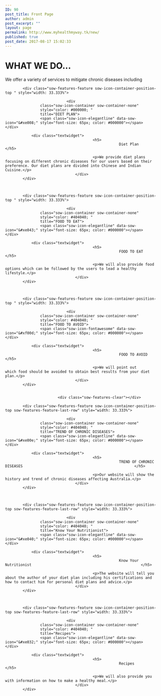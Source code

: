 ```yaml
---
ID: 90
post_title: Front Page
author: admin
post_excerpt: ""
layout: page
permalink: http://www.myhealthmyway.tk/new/
published: true
post_date: 2017-08-17 15:02:33
---
```

<div id="pl-90"  class="panel-layout" ><div id="pg-90-0"  class="panel-grid panel-has-style"  data-style="{&quot;id&quot;:&quot;services&quot;,&quot;padding&quot;:&quot;-10% 0% 5% 0%&quot;,&quot;mobile_padding&quot;:&quot;45px 0px 45px 0px&quot;,&quot;background&quot;:&quot;#8aacae&quot;,&quot;background_display&quot;:&quot;tile&quot;,&quot;bottom_margin&quot;:&quot;45px&quot;,&quot;cell_alignment&quot;:&quot;flex-start&quot;}" ><div id="services" class="panel-row-style panel-row-style-for-90-0" ><div id="pgc-90-0-0"  class="panel-grid-cell"  data-weight="1" ><div id="panel-90-0-0-0" class="so-panel widget widget_sow-headline panel-first-child" data-index="0" data-style="{&quot;padding&quot;:&quot;0% 0% 0% 5%&quot;,&quot;background_display&quot;:&quot;tile&quot;}" ><div class="panel-widget-style panel-widget-style-for-90-0-0-0" ><div class="so-widget-sow-headline so-widget-sow-headline-default-bfcf4d21222f"><div class="sow-headline-container ">
	<h1 class='sow-headline'><b>WHAT</b> WE DO...</h1><p class='sow-sub-headline'>We offer a variety of services to mitigate chronic diseases including</p></div></div></div></div><div id="panel-90-0-0-1" class="so-panel widget widget_sow-features panel-last-child" data-index="1" data-style="{&quot;padding&quot;:&quot;0% 10% 0% 10%&quot;,&quot;background_display&quot;:&quot;tile&quot;,&quot;font_color&quot;:&quot;#000000&quot;}" ><div class="panel-widget-style panel-widget-style-for-90-0-0-1" ><div class="so-widget-sow-features so-widget-sow-features-default-1b48900d7585">
<div class="sow-features-list sow-features-responsive">

			
			
			<div class="sow-features-feature sow-icon-container-position-top " style="width: 33.333%">

								<div
					class="sow-icon-container sow-container-none"
                    style="color: #000000; "
					title="DIET PLAN">
					<span class="sow-icon-elegantline" data-sow-icon="&#xe008;" style="font-size: 65px; color: #000000"></span>				</div>
				
				<div class="textwidget">
											<h5>
														Diet Plan													</h5>
					
											<p>We provide diet plans focusing on different chronic diseases for our users based on their preference. Our diet plans are divided into Chinese and Indian Cuisine.</p>					
									</div>
			</div>

		
			
			<div class="sow-features-feature sow-icon-container-position-top " style="width: 33.333%">

								<div
					class="sow-icon-container sow-container-none"
                    style="color: #404040; "
					title="FOOD TO EAT">
					<span class="sow-icon-elegantline" data-sow-icon="&#xe043;" style="font-size: 65px; color: #000000"></span>				</div>
				
				<div class="textwidget">
											<h5>
														FOOD TO EAT													</h5>
					
											<p>We will also provide food options which can be followed by the users to lead a healthy lifestyle.</p>					
									</div>
			</div>

		
			
			<div class="sow-features-feature sow-icon-container-position-top " style="width: 33.333%">

								<div
					class="sow-icon-container sow-container-none"
                    style="color: #404040; "
					title="FOOD TO AVOID">
					<span class="sow-icon-fontawesome" data-sow-icon="&#xf00d;" style="font-size: 65px; color: #000000"></span>				</div>
				
				<div class="textwidget">
											<h5>
														FOOD TO AVOID													</h5>
					
											<p>We will point out which food should be avoided to obtain best results from your diet plan.</p>					
									</div>
			</div>

		
							<div class="sow-features-clear"></div>
			
			<div class="sow-features-feature sow-icon-container-position-top sow-features-feature-last-row" style="width: 33.333%">

								<div
					class="sow-icon-container sow-container-none"
                    style="color: #404040; "
					title="TREND OF CHRONIC DISEASES">
					<span class="sow-icon-elegantline" data-sow-icon="&#xe00e;" style="font-size: 65px; color: #000000"></span>				</div>
				
				<div class="textwidget">
											<h5>
														TREND OF CHRONIC DISEASES													</h5>
					
											<p>Our website will show the history and trend of chronic diseases affecting Australia.</p>					
									</div>
			</div>

		
			
			<div class="sow-features-feature sow-icon-container-position-top sow-features-feature-last-row" style="width: 33.333%">

								<div
					class="sow-icon-container sow-container-none"
                    style="color: #404040; "
					title="Know Your Nutritionist">
					<span class="sow-icon-elegantline" data-sow-icon="&#xe040;" style="font-size: 65px; color: #000000"></span>				</div>
				
				<div class="textwidget">
											<h5>
														Know Your Nutritionist													</h5>
					
											<p>The website will tell you about the author of your diet plan including his certifications and how to contact him for personal diet plans and advice.</p>					
									</div>
			</div>

		
			
			<div class="sow-features-feature sow-icon-container-position-top sow-features-feature-last-row" style="width: 33.333%">

								<div
					class="sow-icon-container sow-container-none"
                    style="color: #404040; "
					title="Recipes">
					<span class="sow-icon-elegantline" data-sow-icon="&#xe032;" style="font-size: 65px; color: #000000"></span>				</div>
				
				<div class="textwidget">
											<h5>
														Recipes													</h5>
					
											<p>We will also provide you with information on how to make a healthy meal.</p>					
									</div>
			</div>

			
</div>
</div></div></div></div></div></div></div>
